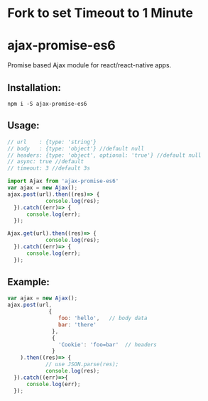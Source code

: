 # Fork to set Timeout to 1 Minute
# ajax-promise-es6
Promise based Ajax module for react/react-native apps.

## Installation:
```npm i -S ajax-promise-es6```

## Usage:

```javascript
// url    : {type: 'string'}
// body   : {type: 'object'} //default null
// headers: {type: 'object', optional: 'true'} //default null
// async: true //default
// timeout: 3 //default 3s

import Ajax from 'ajax-promise-es6'
var ajax = new Ajax();
ajax.post(url).then((res)=> {  
            console.log(res);  
  }).catch((err)=> {
      console.log(err);
  });

Ajax.get(url).then((res)=> {  
            console.log(res);  
  }).catch((err)=> {
      console.log(err);
  });

```

## Example:
```javascript
var ajax = new Ajax();
ajax.post(url,
             {
                foo: 'hello',   // body data
                bar: 'there'
              },
              {
                'Cookie': 'foo=bar'  // headers
              }
    ).then((res)=> {
            // use JSON.parse(res);  
            console.log(res);  
  }).catch((err)=>{
      console.log(err);
  });
```
